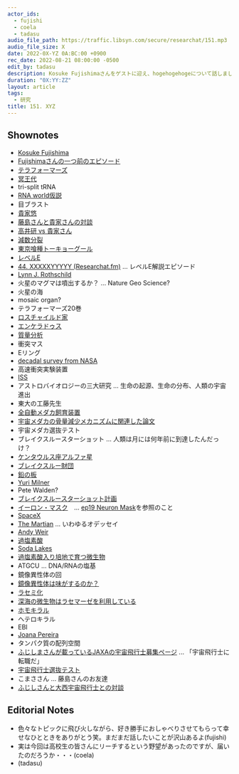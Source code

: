 ```yaml
---
actor_ids:
  - fujishi
  - coela
  - tadasu
audio_file_path: https://traffic.libsyn.com/secure/researchat/151.mp3 
audio_file_size: X
date: 2022-0X-YZ 0A:BC:00 +0900
rec_date: 2022-08-21 08:00:00 -0500
edit_by: tadasu
description: Kosuke Fujishimaさんをゲストに迎え、hogehogehogeについて話しました。
duration: "0X:YY:ZZ"
layout: article
tags:
  - 研究
title: 151. XYZ
---
```


## Shownotes
- [Kosuke Fujishima](http://www.elsi.jp/en/members/researchers/kfujishima/)
- [Fujishimaさんの一つ前のエピソード](https://researchat.fm/episode/150)
- [テラフォーマーズ](https://www.amazon.co.jp/dp/408879270X/?tag=researchatf04-22)
- [冥王代](https://ja.wikipedia.org/wiki/%E5%86%A5%E7%8E%8B%E4%BB%A3)
- tri-split tRNA
- [RNA world仮説](https://ja.wikipedia.org/wiki/RNA%E3%83%AF%E3%83%BC%E3%83%AB%E3%83%89)
- 目ブラスト
- [貴家悠](https://ja.wikipedia.org/wiki/%E8%B2%B4%E5%AE%B6%E6%82%A0)
- [藤島さんと貴家さんの対談](https://twitter.com/horikawad/status/520073754592829440)
- [高井研 vs 貴家さん](https://twitter.com/nhk_switch/status/729211917017849858)
- [減数分裂](https://ja.wikipedia.org/wiki/%E6%B8%9B%E6%95%B0%E5%88%86%E8%A3%82)
- [東京喰種トーキョーグール](https://www.amazon.co.jp/dp/4088792726/?tag=researchatf04-22)
- [レベルE](https://www.amazon.co.jp/dp/4088720717/?tag=researchatf04-22)
- [44. XXXXXYYYYY (Researchat.fm)](https://researchat.fm/episode/48) ... レベルE解説エピソード
- [Lynn J. Rothschild](https://www.nasa.gov/ames/spacescience-and-astrobiology/lynn-j-rothschild)
- 火星のマグマは噴出するか？ … Nature Geo Science?
- 火星の海
- mosaic organ?
- テラフォーマーズ20巻
- [ロスチャイルド家](https://ja.wikipedia.org/wiki/%E3%83%AD%E3%82%B9%E3%83%81%E3%83%A3%E3%82%A4%E3%83%AB%E3%83%89%E5%AE%B6)
- [エンケラドゥス](https://ja.wikipedia.org/wiki/%E3%82%A8%E3%83%B3%E3%82%B1%E3%83%A9%E3%83%89%E3%82%A5%E3%82%B9_(%E8%A1%9B%E6%98%9F))
- [質量分析](https://ja.wikipedia.org/wiki/%E8%B3%AA%E9%87%8F%E5%88%86%E6%9E%90%E6%B3%95)
- 衝突マス
- Eリング
- [decadal survey from NASA](https://vimeo.com/703812332?embedded=true&source=vimeo_logo&owner=2718555)
- 高速衝突実験装置
- [ISS](https://www.nasa.gov/mission_pages/station/main/index.html)
- アストロバイオロジーの三大研究 … 生命の起源、生命の分布、人類の宇宙進出
- 東大の工藤先生
- [全自動メダカ飼育装置](https://newswitch.jp/p/5544)
- [宇宙メダカの骨量減少メカニズムに関連した論文](https://www.titech.ac.jp/news/2015/032228)
- 宇宙メダカ選抜テスト
- ブレイクスルースターショット ... 人類は月には何年前に到達したんだっけ？
- [ケンタウルス座アルファ星](https://ja.wikipedia.org/wiki/%E3%82%B1%E3%83%B3%E3%82%BF%E3%82%A6%E3%83%AB%E3%82%B9%E5%BA%A7%E3%82%A2%E3%83%AB%E3%83%95%E3%82%A1%E6%98%9F)
- [ブレイクスルー財団](https://breakthroughprize.org/Board)
- [鉛の板](https://www.env.go.jp/chemi/rhm/h28kisoshiryo/h28kiso-01-03-08.html)
- [Yuri Milner](https://breakthroughprize.org/Yuri_Milner)
- Pete Walden?
- [ブレイクスルースターショット計画](https://ja.wikipedia.org/wiki/%E3%83%96%E3%83%AC%E3%83%BC%E3%82%AF%E3%82%B9%E3%83%AB%E3%83%BC%E3%83%BB%E3%82%B9%E3%82%BF%E3%83%BC%E3%82%B7%E3%83%A7%E3%83%83%E3%83%88)
- [イーロン・マスク](https://ja.wikipedia.org/wiki/%E3%82%A4%E3%83%BC%E3%83%AD%E3%83%B3%E3%83%BB%E3%83%9E%E3%82%B9%E3%82%AF)　... [ep19 Neuron Mask](https://researchat.fm/episode/19)を参照のこと
- [SpaceX](https://www.spacex.com/)
- [The Martian](https://www.amazon.com/dp/0553418025) ... いわゆるオデッセイ
- [Andy Weir](https://andyweirauthor.com/)
- [過塩素酸](https://ja.wikipedia.org/wiki/%E9%81%8E%E5%A1%A9%E7%B4%A0%E9%85%B8)
- [Soda Lakes](https://en.wikipedia.org/wiki/Soda_Lakes)
- [過塩素酸入り培地で育つ微生物](https://www.cambridge.org/core/journals/international-journal-of-astrobiology/article/earth-analogues-for-past-and-future-life-on-mars-isolation-of-perchlorate-resistant-halophiles-from-big-soda-lake/F05005A274DC403138403A122AE95273)
- ATGCU ... DNA/RNAの塩基
- 鏡像異性体の回
- [鏡像異性体は味がするのか？](https://www.jstage.jst.go.jp/article/kagakutoseibutsu1962/12/3/12_3_189/_pdf)
- [ラセミ化](https://ja.wikipedia.org/wiki/%E3%83%A9%E3%82%BB%E3%83%9F%E5%8C%96)
- [深海の微生物はラセマーゼを利用している](https://www.jamstec.go.jp/j/about/press_release/20160421/)
- [ホモキラル](https://ja.wikipedia.org/wiki/%E3%83%9B%E3%83%A2%E3%82%AD%E3%83%A9%E3%83%AA%E3%83%86%E3%82%A3%E3%83%BC)
- ヘテロキラル
- EBI
- [Joana Pereira](https://scholar.google.com/citations?user=OKpFtIUAAAAJ&hl=en)
- タンパク質の配列空間
- [ふじしまさんが載っているJAXAの宇宙飛行士募集ページ](https://astro-mission.jaxa.jp/astro_selection/) ... 「宇宙飛行士に転職だ」
- [宇宙飛行士選抜テスト](https://astro-mission.jaxa.jp/astro_selection/)
- こまささん … 藤島さんのお友達 
- [ふじしさんと大西宇宙飛行士との対談](https://www.youtube.com/watch?v=HvZJpVwKlK4)

## Editorial Notes
- 色々なトピックに飛び火しながら、好き勝手におしゃべりさせてもらって幸せなひとときをありがとう笑。まだまだ話したいことが沢山あるよ(fujishi)
- 実は今回は高校生の皆さんにリーチするという野望があったのですが、届いたのだろうか・・・(coela)
- (tadasu)
